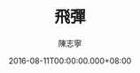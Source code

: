 ---
issue: 185
title: 飛彈
author: 陳志寧
language: 南四縣
date: 2016-08-11T00:00:00.000+08:00
topic: 科技
difficulty: 2
wikidata: Q98096037
wikidata_link: https://www.wikidata.org/wiki/Q98096037
---